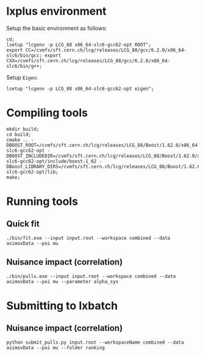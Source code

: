 # lxplus environment

Setup the basic environment as follows:

~~~~
cd;
lsetup "lcgenv -p LCG_88 x86_64-slc6-gcc62-opt ROOT";
export CC=/cvmfs/sft.cern.ch/lcg/releases/LCG_88/gcc/6.2.0/x86_64-slc6/bin/gcc; export CXX=/cvmfs/sft.cern.ch/lcg/releases/LCG_88/gcc/6.2.0/x86_64-slc6/bin/g++;
~~~~

Setup `Eigen`:

~~~~
lsetup "lcgenv -p LCG_88 x86_64-slc6-gcc62-opt eigen";
~~~~

# Compiling tools

~~~~
mkdir build;
cd build;
cmake .. -DBOOST_ROOT=/cvmfs/sft.cern.ch/lcg/releases/LCG_88/Boost/1.62.0/x86_64-slc6-gcc62-opt -DBOOST_INCLUDEDIR=/cvmfs/sft.cern.ch/lcg/releases/LCG_88/Boost/1.62.0/x86_64-slc6-gcc62-opt/include/boost-1_62 -DBoost_LIBRARY_DIRS=/cvmfs/sft.cern.ch/lcg/releases/LCG_88/Boost/1.62.0/x86_64-slc6-gcc62-opt/lib;
make;
~~~~

# Running tools

## Quick fit

~~~~
./bin/fit.exe --input input.root --workspace combined --data asimovData --poi mu
~~~~

## Nuisance impact (correlation)

~~~~
./bin/pulls.exe --input input.root --workspace combined --data asimovData --poi mu --parameter alpha_sys
~~~~

# Submitting to lxbatch

## Nuisance impact (correlation)

~~~~
python submit_pulls.py input.root --workspaceName combined --data asimovData --poi mu --folder ranking
~~~~
